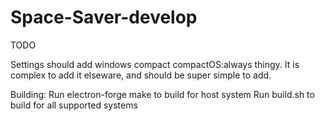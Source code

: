 # Space-Saver-develop

TODO

Settings should add windows compact compactOS:always thingy.
It is complex to add it elseware, and should be super simple to add.


Building:
Run electron-forge make to build for host system
Run build.sh to build for all supported systems
